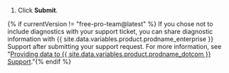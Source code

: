 1. Click **Submit**.

{% if currentVersion != "free-pro-team@latest" %}
If you chose not to include diagnostics with your support ticket, you can share diagnostic information with {{ site.data.variables.product.prodname_enterprise }} Support after submitting your support request. For more information, see "[Providing data to {{ site.data.variables.product.prodname_dotcom }} Support](/enterprise/admin/guides/enterprise-support/providing-data-to-github-support)."{% endif %}
